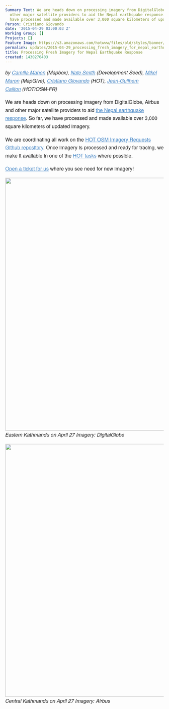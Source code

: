 ```yaml
---
Summary Text: We are heads down on processing imagery from DigitalGlobe, Airbus and
  other major satellite providers to aid the Nepal earthquake response. So far, we
  have processed and made available over 3,000 square kilometers of updated imagery!
Person: Cristiano Giovando
date: '2015-04-29 03:00:03 Z'
Working Group: []
Projects: []
Feature Image: https://s3.amazonaws.com/hotwww/files/old/styles/banner/public/dg-np-image-1.png
permalink: updates/2015-04-29_processing_fresh_imagery_for_nepal_earthquake_response
title: Processing Fresh Imagery for Nepal Earthquake Response
created: 1430276403
---
```

<p style="box-sizing: border-box; margin-top: 0px; margin-bottom: 16px; font-family: 'Helvetica Neue', Helvetica, 'Segoe UI', Arial, freesans, sans-serif; font-size: 16px; line-height: 25.6000003814697px;"><em style="box-sizing: border-box;">by&nbsp;<a style="box-sizing: border-box; color: #4183c4;" href="https://twitter.com/camillacaros" rel="noreferrer">Camilla Mahon</a>&nbsp;(Mapbox),&nbsp;<a style="box-sizing: border-box; color: #4183c4;" href="https://twitter.com/nas_smith" rel="noreferrer" target="_blank">Nate Smith</a>&nbsp;(Development Seed),&nbsp;<a style="box-sizing: border-box; color: #4183c4;" href="https://twitter.com/mikel" rel="noreferrer">Mikel Maron</a>&nbsp;(MapGive),&nbsp;<a style="box-sizing: border-box; color: #4183c4;" href="https://twitter.com/giovand" rel="noreferrer">Cristiano Giovando</a>&nbsp;(HOT),&nbsp;</em><em style="box-sizing: border-box;"><a style="box-sizing: border-box; color: #4183c4;" href="http://www.openstreetmap.org/user/jgc" rel="noreferrer" target="_blank">Jean-Guilhem Cailton</a></em><em style="box-sizing: border-box;">&nbsp;(HOT/OSM-FR)</em></p><p style="box-sizing: border-box; margin-top: 0px; margin-bottom: 16px; font-family: 'Helvetica Neue', Helvetica, 'Segoe UI', Arial, freesans, sans-serif; font-size: 16px; line-height: 25.6000003814697px;">We are heads down on processing imagery from DigitalGlobe, Airbus and other major satellite providers to aid&nbsp;<a style="box-sizing: border-box; color: #4183c4;" href="http://wiki.openstreetmap.org/wiki/2015_Nepal_earthquake" rel="noreferrer">the Nepal earthquake response</a>. So far, we have processed and made available over 3,000 square kilometers of updated imagery.</p><p style="box-sizing: border-box; margin-top: 0px; margin-bottom: 16px; font-family: 'Helvetica Neue', Helvetica, 'Segoe UI', Arial, freesans, sans-serif; font-size: 16px; line-height: 25.6000003814697px;">We are coordinating all work on the&nbsp;<a style="box-sizing: border-box; color: #4183c4;" href="https://github.com/hotosm/imagery-requests/issues" rel="noreferrer">HOT OSM Imagery Requests Github repository</a>. Once imagery is processed and ready for tracing, we make it available in one of the&nbsp;<a style="box-sizing: border-box; color: #4183c4;" href="http://wiki.openstreetmap.org/wiki/2015_Nepal_earthquake" rel="noreferrer">HOT tasks</a>&nbsp;where possible.</p><p style="box-sizing: border-box; margin-top: 0px; margin-bottom: 16px; font-family: 'Helvetica Neue', Helvetica, 'Segoe UI', Arial, freesans, sans-serif; font-size: 16px; line-height: 25.6000003814697px;"><a style="box-sizing: border-box; color: #4183c4;" href="https://github.com/hotosm/imagery-requests/issues" rel="noreferrer">Open a ticket for us</a>&nbsp;where you see need for new imagery!</p><p style="box-sizing: border-box; margin-top: 0px; margin-bottom: 16px; font-family: 'Helvetica Neue', Helvetica, 'Segoe UI', Arial, freesans, sans-serif; font-size: 16px; line-height: 25.6000003814697px;"><em style="box-sizing: border-box; line-height: 25.6000003814697px;"><img src="https://s3.amazonaws.com/hotwww/files/old/dg-np-image-1.png" alt="" width="800"><br>Eastern Kathmandu on April 27 Imagery: DigitalGlobe</em></p><p style="box-sizing: border-box; margin-top: 0px; margin-bottom: 16px; font-family: 'Helvetica Neue', Helvetica, 'Segoe UI', Arial, freesans, sans-serif; font-size: 16px; line-height: 25.6000003814697px;"><em style="box-sizing: border-box; line-height: 25.6000003814697px;"><em style="box-sizing: border-box; line-height: 25.6000003814697px;"><img src="https://s3.amazonaws.com/hotwww/files/old/ab-np-image-1.png" alt="" width="800"><br>Central Kathmandu on April 27 Imagery: Airbus</em></em></p>
